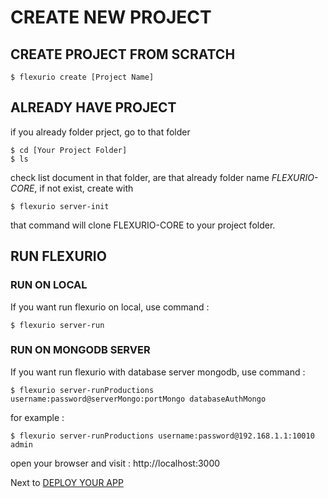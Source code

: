 # CREATE NEW PROJECT

## CREATE PROJECT FROM SCRATCH
```
$ flexurio create [Project Name]

```

## ALREADY HAVE PROJECT

if you already folder prject, go to that folder
```
$ cd [Your Project Folder]
$ ls

```

check list document in that folder, are that already folder name *FLEXURIO-CORE*, if not exist, create with

```
$ flexurio server-init
```

that command will clone FLEXURIO-CORE to your project folder.

## RUN FLEXURIO

### RUN ON LOCAL
If you want run flexurio on local, use command :
```
$ flexurio server-run
```
### RUN ON MONGODB SERVER
If you want run flexurio with database server mongodb, use command :
```
$ flexurio server-runProductions username:password@serverMongo:portMongo databaseAuthMongo
```

for example :
```
$ flexurio server-runProductions username:password@192.168.1.1:10010 admin

```

open your browser and visit : http://localhost:3000


Next to [DEPLOY YOUR APP](https://vneu.github.io/FLEXURIO-CLI/doc/server_deploy)
